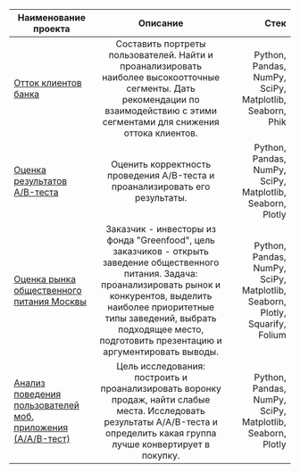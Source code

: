 | Наименование проекта       | Описание                | Стек |
| ------------- |:------------------:| -----:|
| [Отток клиентов банка](https://github.com/Vsevolod-lv/training_projects/blob/main/project_1/Отток%20Банки.ipynb)   | Составить портреты пользователей. Найти и проанализировать наиболее высокоотточные сегменты. Дать рекомендации по взаимодействию с этими сегментами для снижения оттока клиентов.    | Python, Pandas, NumPy, SciPy, Matplotlib, Seaborn, Phik |
| [Оценка результатов A/B-теста](https://github.com/Vsevolod-lv/training_projects/blob/main/project_3/Диплом%20АВ%20тест.ipynb) | Оценить корректность проведения  A/B-теста и проанализировать его результаты. |  Python, Pandas, NumPy, SciPy, Matplotlib, Seaborn, Plotly |
| [Оценка рынка общественного питания Москвы](https://github.com/Vsevolod-lv/training_projects/blob/main/project_4/ЯП%20проект.%20Как%20рассказать%20историю%20с%20помощью%20данных..ipynb)  | Заказчик - инвесторы из фонда "Greenfood", цель заказчиков - открыть заведение общественного питания. Задача: проанализировать рынок и конкурентов, выделить наиболее приоритетные типы заведений, выбрать подходящее место, подготовить презентацию и аргументировать выводы.         |  Python, Pandas, NumPy, SciPy, Matplotlib, Seaborn, Plotly, Squarify, Folium  |
| [Анализ поведения пользователей моб. приложения (А/A/B-тест)](https://github.com/Vsevolod-lv/training_projects/blob/main/Project_5/Анализ%20поведения%20пользователей%20приложения.%20AAB-тест.ipynb) | Цель исследования: построить и проанализировать воронку продаж, найти слабые места. Исследовать результаты A/A/B-теста и определить какая группа лучше конвертирует в покупку.|  Python, Pandas, NumPy, SciPy, Matplotlib, Seaborn, Plotly |
